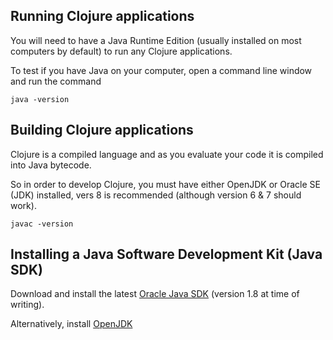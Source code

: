## Running Clojure applications

  You will need to have a Java Runtime Edition (usually installed on most computers by default) to run any Clojure applications.

To test if you have Java on your computer, open a command line window and run the command

    java -version


## Building Clojure applications

  Clojure is a compiled language and as you evaluate your code it is compiled into Java bytecode.

  So in order to develop Clojure, you must have either OpenJDK or Oracle SE (JDK) installed, vers 8 is recommended (although version 6 & 7 should work).

    javac -version


## Installing a Java Software Development Kit (Java SDK)

  Download and install the latest [Oracle Java SDK](http://www.oracle.com/technetwork/java/javase/downloads/jdk8-downloads-2133151.html) (version 1.8 at time of writing).

  Alternatively, install [OpenJDK](http://openjdk.java.net/install/index.html)
